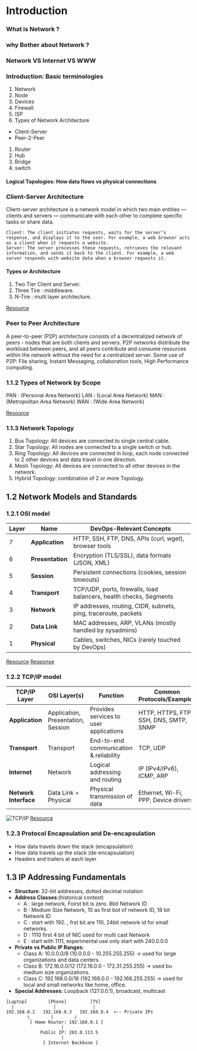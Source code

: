 # Introduction

### What is Network ?

### why Bother about Network ?

### Network VS Internet VS WWW

### Introduction: Basic terminologies

1. Network
2. Node
3. Devices
4. Firewall
5. ISP
6. Types of Network Architecture

- Client-Server
- Peer-2-Peer

1. Router
2. Hub
3. Bridge
4. switch

#### Logical Topologies: How data flows vs physical connections

### Client-Server Architecture

Client-server architecture is a network model in which two main entities — clients and servers — communicate with each other to complete specific tasks or share data.

    Client: The client initiates requests, waits for the server’s response, and displays it to the user. For example, a web browser acts as a client when it requests a website.
    Server: The server processes these requests, retrieves the relevant information, and sends it back to the client. For example, a web server responds with website data when a browser requests it.

#### Types or Architecture

1. Two Tier Client and Server.
2. Three Tire : middleware.
3. N-Tire : multi layer architecture.

[Resource](https://medium.com/nerd-for-tech/client-server-architecture-explained-with-examples-diagrams-and-real-world-applications-407e9e04e2d1)

### Peer to Peer Architecture

A peer-to-peer (P2P) architecture consists of a decentralized network of peers - nodes that are both clients and servers. P2P networks distribute the workload between peers, and all peers contribute and consume resources within the network without the need for a centralized server.
Some use of P2P: File sharing, Instant Messaging, collaboration tools, High Performance computing.

### 1.1.2 Types of Network by Scope

PAN : (Personal Area Network)
LAN : (Local Area Network)
MAN : (Metropolitan Area Network)
WAN : (Wide Area Network)

[Resource](https://www.simplilearn.com/tutorials/networking-tutorial/importance-of-types-of-networks-lan-man-wan)

### 1.1.3 Network Topology

1. Bus Topology: All devices are connected to single central cable.
2. Star Topology: All nodes are connected to a single switch or hub.
3. Ring Topology: All devices are connected in loop, each node connected to 2 other devices and data travel in one direction.
4. Mesh Topology: All devices are connected to all other devices in the network.
5. Hybrid Topology: combination of 2 or more Topology.

## 1.2 Network Models and Standards

### 1.2.1 OSI model

| Layer | Name             | DevOps-Relevant Concepts                                           |
| ----- | ---------------- | ------------------------------------------------------------------ |
| 7     | **Application**  | HTTP, SSH, FTP, DNS, APIs (curl, wget), browser tools              |
| 6     | **Presentation** | Encryption (TLS/SSL), data formats (JSON, XML)                     |
| 5     | **Session**      | Persistent connections (cookies, session timeouts)                 |
| 4     | **Transport**    | TCP/UDP, ports, firewalls, load balancers, health checks, Segments |
| 3     | **Network**      | IP addresses, routing, CIDR, subnets, ping, traceroute, packets    |
| 2     | **Data Link**    | MAC addresses, ARP, VLANs (mostly handled by sysadmins)            |
| 1     | **Physical**     | Cables, switches, NICs (rarely touched by DevOps)                  |

[Resource](https://aws.amazon.com/what-is/osi-model/)
[Response](https://www.cloudflare.com/learning/ddos/glossary/open-systems-interconnection-model-osi/)

### 1.2.2 TCP/IP model

| **TCP/IP Layer**      | **OSI Layer(s)**                   | **Function**                           | **Common Protocols/Examples**          |
| --------------------- | ---------------------------------- | -------------------------------------- | -------------------------------------- |
| **Application**       | Application, Presentation, Session | Provides services to user applications | HTTP, HTTPS, FTP, SSH, DNS, SMTP, SNMP |
| **Transport**         | Transport                          | End-to-end communication & reliability | TCP, UDP                               |
| **Internet**          | Network                            | Logical addressing and routing         | IP (IPv4/IPv6), ICMP, ARP              |
| **Network Interface** | Data Link + Physical               | Physical transmission of data          | Ethernet, Wi-Fi, PPP, Device drivers   |

![TCP/IP](https://www.ibm.com/docs/en/ssw_aix_72/network/figures/comma33.jpg)
[Resource](https://www.ibm.com/docs/en/aix/7.2.0?topic=protocol-tcpip-protocols)

### 1.2.3 Protocol Encapsulation and De-encapsulation

- How data travels down the stack (encapsulation)
- How data travels up the stack (de-encapsulation)
- Headers and trailers at each layer

## 1.3 IP Addressing Fundamentals

- **Structure**: 32-bit addresses, dotted decimal notation
- **Address Classes**:(historical context)
  - A : large network, Foirst bit is zero. 8bit Network ID
  - B : Medium Size Network, 10 as first bot of network ID, 18 bit Network ID
  - C : start with 192. , frst bit are 110, 24bit network id for small networks.
  - D : 1110 first 4 bit of NIC used for multi cast Network
  - E : start with 1111, experimental use only start with 240.0.0.0
- **Private vs Public IP Ranges**:
  - Class A: 10.0.0.0/8 (10.0.0.0 - 10.255.255.255) -> used for large organizations and data centers.
  - Class B: 172.16.0.0/12 (172.16.0.0 - 172.31.255.255) -> used bu medium size organizations.
  - Class C: 192.168.0.0/16 (192.168.0.0 - 192.168.255.255) -> used for local and small networks like home, office.
- **Special Addresses**: Loopback (127.0.0.1), broadcast, multicast

```
[Laptop]        [Phone]         [TV]
  |               |              |
192.168.0.2   192.168.0.3   192.168.0.4  <-- Private IPs
        \        |        /
         [ Home Router: 192.168.0.1 ]
                     |
             Public IP: 203.0.113.5
                     |
              [ Internet Backbone ]

```
